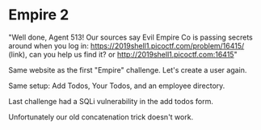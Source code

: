 # Empire 2

"Well done, Agent 513! Our sources say Evil Empire Co is passing secrets around when you log in: https://2019shell1.picoctf.com/problem/16415/ (link), can you help us find it? or http://2019shell1.picoctf.com:16415"

Same website as the first "Empire" challenge. Let's create a user again.

Same setup: Add Todos, Your Todos, and an employee directory.

Last challenge had a SQLi vulnerability in the add todos form.

Unfortunately our old concatenation trick doesn't work.


